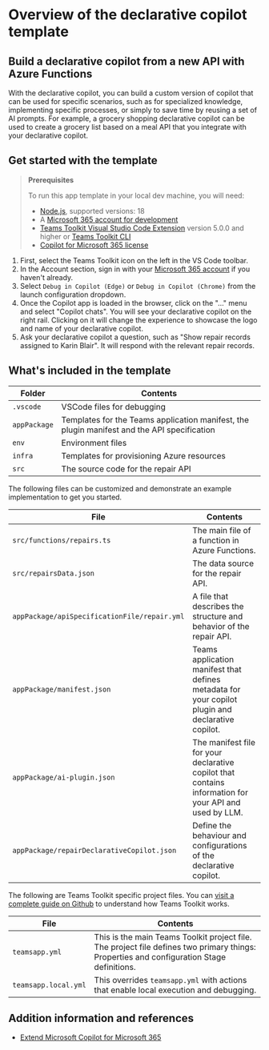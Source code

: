 # Overview of the declarative copilot template

## Build a declarative copilot from a new API with Azure Functions

With the declarative copilot, you can build a custom version of copilot that can be used for specific scenarios, such as for specialized knowledge, implementing specific processes, or simply to save time by reusing a set of AI prompts. For example, a grocery shopping declarative copilot can be used to create a grocery list based on a meal API that you integrate with your declarative copilot.

## Get started with the template

> **Prerequisites**
>
> To run this app template in your local dev machine, you will need:
>
> - [Node.js](https://nodejs.org/), supported versions: 18
> - A [Microsoft 365 account for development](https://docs.microsoft.com/microsoftteams/platform/toolkit/accounts)
> - [Teams Toolkit Visual Studio Code Extension](https://aka.ms/teams-toolkit) version 5.0.0 and higher or [Teams Toolkit CLI](https://aka.ms/teams-toolkit-cli)
> - [Copilot for Microsoft 365 license](https://learn.microsoft.com/microsoft-365-copilot/extensibility/prerequisites#prerequisites)

1. First, select the Teams Toolkit icon on the left in the VS Code toolbar.
2. In the Account section, sign in with your [Microsoft 365 account](https://docs.microsoft.com/microsoftteams/platform/toolkit/accounts) if you haven't already.
3. Select `Debug in Copilot (Edge)` or `Debug in Copilot (Chrome)` from the launch configuration dropdown.
4. Once the Copilot app is loaded in the browser, click on the "…" menu and select "Copilot chats". You will see your declarative copilot on the right rail. Clicking on it will change the experience to showcase the logo and name of your declarative copilot.
5. Ask your declarative copilot a question, such as "Show repair records assigned to Karin Blair". It will respond with the relevant repair records.

## What's included in the template

| Folder       | Contents                                                                                    |
| ------------ | ------------------------------------------------------------------------------------------- |
| `.vscode`    | VSCode files for debugging                                                                  |
| `appPackage` | Templates for the Teams application manifest, the plugin manifest and the API specification |
| `env`        | Environment files                                                                           |
| `infra`      | Templates for provisioning Azure resources                                                  |
| `src`        | The source code for the repair API                                                          |

The following files can be customized and demonstrate an example implementation to get you started.

| File                                         | Contents                                                                                               |
| -------------------------------------------- | ------------------------------------------------------------------------------------------------------ |
| `src/functions/repairs.ts`                   | The main file of a function in Azure Functions.                                                        |
| `src/repairsData.json`                       | The data source for the repair API.                                                                    |
| `appPackage/apiSpecificationFile/repair.yml` | A file that describes the structure and behavior of the repair API.                                    |
| `appPackage/manifest.json`                   | Teams application manifest that defines metadata for your copilot plugin and declarative copilot.      |
| `appPackage/ai-plugin.json`                  | The manifest file for your declarative copilot that contains information for your API and used by LLM. |
| `appPackage/repairDeclarativeCopilot.json`   | Define the behaviour and configurations of the declarative copilot.                                    |

The following are Teams Toolkit specific project files. You can [visit a complete guide on Github](https://github.com/OfficeDev/TeamsFx/wiki/Teams-Toolkit-Visual-Studio-Code-v5-Guide#overview) to understand how Teams Toolkit works.

| File                 | Contents                                                                                                                                  |
| -------------------- | ----------------------------------------------------------------------------------------------------------------------------------------- |
| `teamsapp.yml`       | This is the main Teams Toolkit project file. The project file defines two primary things: Properties and configuration Stage definitions. |
| `teamsapp.local.yml` | This overrides `teamsapp.yml` with actions that enable local execution and debugging.                                                     |

## Addition information and references

- [Extend Microsoft Copilot for Microsoft 365](https://aka.ms/teamsfx-copilot-plugin)

